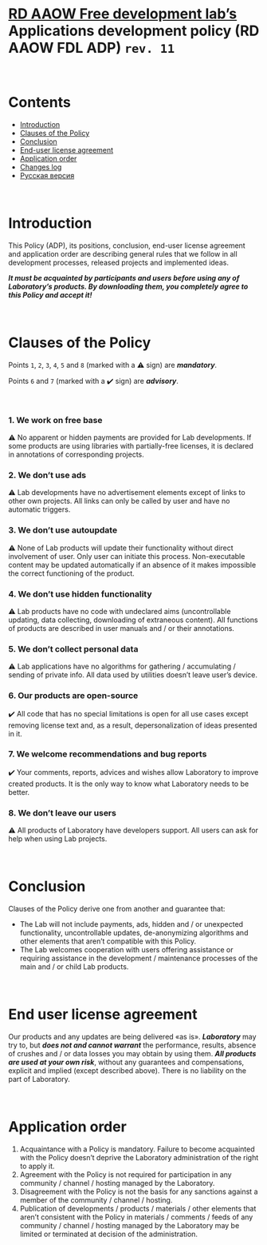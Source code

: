 # [RD AAOW Free development lab’s](https://adslbarxatov.github.io/DPArray) Applications development policy (RD AAOW FDL ADP) ```rev. 11```

&nbsp;



# Contents
- [Introduction](#introduction)
- [Clauses of the Policy](#clauses-of-the-policy)
- [Conclusion](#conclusion)
- [End-user license agreement](#end-user-license-agreement)
- [Application order](#application-order)
- [Changes log](https://adslbarxatov.github.io/ADP/changelog)
- [Русская версия](https://adslbarxatov.github.io/ADP/ru)

&nbsp;



# Introduction

This Policy (ADP), its positions, conclusion, end-user license agreement and application order are describing general rules that we follow
in all development processes, released projects and implemented ideas.

***It must be acquainted by participants and users before using any of Laboratory’s products. By downloading them,
you completely agree to this Policy and accept it!***

&nbsp;



# Clauses of the Policy

Points `1`, `2`, `3`, `4`, `5` and `8` (marked with a :warning: sign) are ***mandatory***.

Points `6` and `7` (marked with a :heavy_check_mark: sign) are ***advisory***.

&nbsp;



### 1. We work on free base

:warning: No apparent or hidden payments are provided for Lab developments. If some products are using libraries
with partially-free licenses, it is declared in annotations of corresponding projects.

### 2. We don’t use ads

:warning: Lab developments have no advertisement elements except of links to other own projects.
All links can only be called by user and have no automatic triggers.

### 3. We don’t use autoupdate

:warning: None of Lab products will update their functionality without direct involvement of user. Only user can initiate
this process. Non-executable content may be updated automatically if an absence of it makes impossible the correct
functioning of the product.

### 4. We don’t use hidden functionality

:warning: Lab products have no code with undeclared aims (uncontrollable updating, data collecting, downloading
of extraneous content). All functions of products are described in user manuals and / or their annotations.

### 5. We don’t collect personal data

:warning: Lab applications have no algorithms for gathering / accumulating / sending of private info. All data used
by utilities doesn’t leave user’s device.

### 6. Our products are open-source

:heavy_check_mark: All code that has no special limitations is open for all use cases except removing license text
and, as a result, depersonalization of ideas presented in it.

### 7. We welcome recommendations and bug reports

:heavy_check_mark: Your comments, reports, advices and wishes allow Laboratory to improve created products. It is the only way
to know what Laboratory needs to be better.

### 8. We don’t leave our users

:warning: All products of Laboratory have developers support. All users can ask for help when using Lab projects.

&nbsp;



# Conclusion

Clauses of the Policy derive one from another and guarantee that:
- The Lab will not include payments, ads, hidden and / or unexpected functionality, uncontrollable updates, de-anonymizing
algorithms and other elements that aren’t compatible with this Policy.
- The Lab welcomes cooperation with users offering assistance or requiring assistance in the development / maintenance
processes of the main and / or child Lab products.

&nbsp;



# End user license agreement

Our products and any updates are being delivered «as is». ***Laboratory*** may try to, but
***does not and cannot warrant*** the performance, results, absence of crushes and / or data
losses you may obtain by using them. ***All products are used at your own risk***, without
any guarantees and compensations, explicit and implied (except described above). There is
no liability on the part of Laboratory.

&nbsp;



# Application order

1. Acquaintance with a Policy is mandatory. Failure to become acquainted with the Policy doesn’t deprive the Laboratory administration of the right to apply it.
2. Agreement with the Policy is not required for participation in any community / channel / hosting managed by the Laboratory.
3. Disagreement with the Policy is not the basis for any sanctions against a member of the community / channel / hosting.
4. Publication of developments / products / materials / other elements that aren’t consistent with the Policy in materials /
comments / feeds of any community / channel / hosting managed by the Laboratory may be limited or terminated at decision of the administration.
